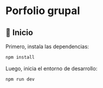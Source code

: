 # Porfolio grupal

## 🚀 Inicio

Primero, instala las dependencias:

```bash
npm install
```

Luego, inicia el entorno de desarrollo:

```bash
npm run dev
```